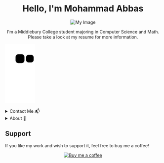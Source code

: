 <h1 align="center">Hello, I'm Mohammad Abbas</h1>
<p align="center">
  <img src="https://drive.google.com/uc?export=view&id=10sRc2OBvElPP9nH16xxo_p1i3Yi_deMP" alt="My Image" width="300"/>
</p>
<p align="center">I'm a Middlebury College student majoring in Computer Science and Math. Please take a look at my resume for more information.</p>

![snake gif](https://github.com/MohammadAbbas393/MohammadAbbas393/blob/output/github-contribution-grid-snake.svg)

<details>
<summary>Contact Me 📬</summary>
You can reach me by:

[![LinkedIn](https://img.shields.io/badge/LinkedIn-0077B5?style=flat&logo=linkedin&logoColor=white)](https://www.linkedin.com/in/mohammadabbas1594/)
[![Gmail](https://img.shields.io/badge/Gmail-D14836?style=flat&logo=gmail&logoColor=white)](mailto:mohamadabbas393@gmail.com)
[![Instagram](https://img.shields.io/badge/Instagram-E4405F?style=flat&logo=instagram&logoColor=white)](https://www.instagram.com/mohamad._.abbas/)

</details>

<details>
<summary>About 👤</summary>
About this Account

- [Website](Your_Website_URL)

</details>

Support
-------
If you like my work and wish to support it, feel free to buy me a coffee!

<p align="center">
  <a href="https://www.buymeacoffee.com/mohamadabb3">
    <img src="https://www.buymeacoffee.com/assets/img/custom_images/orange_img.png" alt="Buy me a coffee"/>
  </a>
</p>
